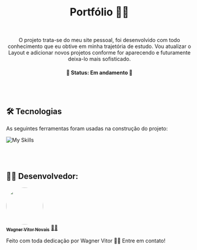 <h1 align="center">Portfólio 👨‍💻</h1>

<br>
<p align="center"> O projeto trata-se do meu site pessoal, foi desenvolvido com todo conhecimento que eu obtive em minha trajetória de estudo.
Vou atualizar o Layout e adicionar novos projetos conforme for aparecendo e futuramente deixa-lo mais sofisticado.
</p>
<h4 align="center"> 
	🚧 Status: Em andamento  🚧
</h4>

<br>
<br>

## 🛠 Tecnologias

As seguintes ferramentas foram usadas na construção do projeto:

![My Skills](https://skillicons.dev/icons?i=js,html,css)

<br>
<br>

## 👩‍💻 Desenvolvedor:

<a href="https://www.linkedin.com/in/wagner-vitor-novais">
 <img style="border-radius: 50%;" src="https://avatars.githubusercontent.com/u/89936463?s=400&u=e299a61a15d52f1558fb44bd041f81fcbaa06b41&v=4" width="100px;" alt=""/>
 <br />
 <sub><b>Wagner Vitor Novais</b></sub></a> <a href="https://github.com/Tsukhiro" title="Wagner">👩‍💻</a>

<br>

Feito com toda dedicação por Wagner Vitor 👋🏽 Entre em contato!
 

 

